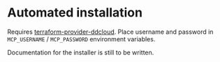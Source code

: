# Automated installation

Requires [terraform-provider-ddcloud](https://github.com/DimensionDataResearch/dd-cloud-compute-terraform/releases/download/v1.3.0-alpha3/terraform-provider-ddcloud.v1.3.0-alpha3-darwin-amd64.zip).
Place username and password in `MCP_USERNAME` / `MCP_PASSWORD` environment variables.

Documentation for the installer is still to be written.
